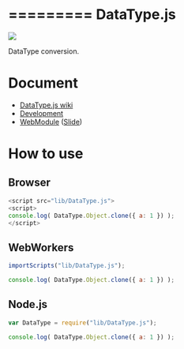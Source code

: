 =========
DataType.js
=========

![](https://travis-ci.org/uupaa/DataType.js.png)

DataType conversion.

# Document

- [DataType.js wiki](https://github.com/uupaa/DataType.js/wiki/DataType)
- [Development](https://github.com/uupaa/WebModule/wiki/Development)
- [WebModule](https://github.com/uupaa/WebModule) ([Slide](http://uupaa.github.io/Slide/slide/WebModule/index.html))


# How to use

## Browser

```js
<script src="lib/DataType.js">
<script>
console.log( DataType.Object.clone({ a: 1 }) );
</script>
```

## WebWorkers

```js
importScripts("lib/DataType.js");

console.log( DataType.Object.clone({ a: 1 }) );
```

## Node.js

```js
var DataType = require("lib/DataType.js");

console.log( DataType.Object.clone({ a: 1 }) );
```

